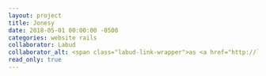 ```yaml
---
layout: project
title: Jonesy
date: 2018-05-01 00:00:00 -0500
categories: website rails
collaborator: Labud
collaborator_alt: <span class="labud-link-wrapper">as <a href="http://labud.nyc">Labud</a></span>
read_only: true
---
```

